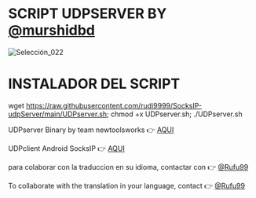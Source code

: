 # SCRIPT UDPSERVER BY [@murshidbd](https://t.me/murshidbd)

![Selección_022](https://user-images.githubusercontent.com/67137156/206889505-370daa1a-3b70-4b7c-9cc2-2f703bb19b88.png)

# INSTALADOR DEL SCRIPT

wget https://raw.githubusercontent.com/rudi9999/SocksIP-udpServer/main/UDPserver.sh; chmod +x UDPserver.sh; ./UDPserver.sh

UDPserver Binary by team newtoolsworks :point_right: [AQUI](https://bitbucket.org/iopmx/udprequestserver/src/master/)

UDPclient Android SocksIP :point_right: [AQUI](https://play.google.com/store/apps/details?id=com.newtoolsworks.sockstunnel)

para colaborar con la traduccion en su idioma, contactar con :point_right: [@Rufu99](https://t.me/Rufu99)

To collaborate with the translation in your language, contact :point_right: [@Rufu99](https://t.me/Rufu99)
